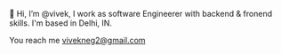 👋 Hi, I’m @vivek, I work as software Engineerer with backend & fronend skills. I'm based in Delhi, IN. 

 You reach me vivekneg2@gmail.com 

<!---
vivek-pin2/vivek-pin2 is a ✨ special ✨ repository because its `README.md` (this file) appears on your GitHub profile.
You can click the Preview link to take a look at your changes.
--->
